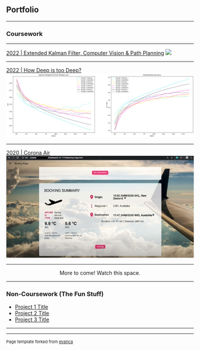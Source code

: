 ## Portfolio

---

### Coursework 
---
[2022 | Extended Kalman Filter, Computer Vision & Path Planning](https://github.com/YingXinTan/ECE4078-G4-FINALISED)
<img src="images/ECE4078_Test.gif?raw=true"/>

---
[2022 | How Deep is too Deep?](/TRC5901_Project_page)
<img src="images/all_accuracies.png?raw=true"/>

---
[2020 | Corona Air](https://github.com/YingXinTan/20-S1-T174-CoronaAir)
<img src="images/Booking Page.jpg?raw=true"/>

---
<p align="center">More to come! Watch this space.</p>

---

### Non-Coursework (The Fun Stuff)

- [Project 1 Title](http://example.com/)
- [Project 2 Title](http://example.com/)
- [Project 3 Title](http://example.com/)

---




---
<p style="font-size:11px">Page template forked from <a href="https://github.com/evanca/quick-portfolio">evanca</a></p>
<!-- Remove above link if you don't want to attibute -->
